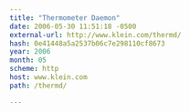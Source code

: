 ```yaml
---
title: "Thermometer Daemon"
date: 2006-05-30 11:51:18 -0500
external-url: http://www.klein.com/thermd/
hash: 0e41448a5a2537b06c7e298110cf8673
year: 2006
month: 05
scheme: http
host: www.klein.com
path: /thermd/

---
```



